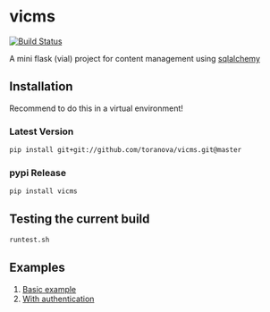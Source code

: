 # vicms
[![Build Status](https://travis-ci.org/ToraNova/vicms.svg?branch=master)](https://travis-ci.org/ToraNova/vicms)

A mini flask (vial) project for content management using [sqlalchemy](https://www.sqlalchemy.org/)

## Installation
Recommend to do this in a virtual environment!
### Latest Version
```bash
pip install git+git://github.com/toranova/vicms.git@master
```
### pypi Release
```bash
pip install vicms
```

## Testing the current build
```bash
runtest.sh
```

## Examples
1. [Basic example](examples/basic/__init__.py)
2. [With authentication](examples/withauth/__init__.py)
